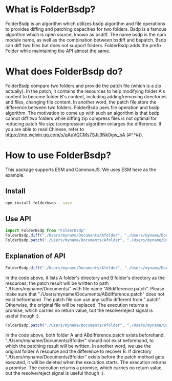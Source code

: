 # What is FolderBsdp?
FolderBsdp is an algorithm which utilizes bsdp algorithm and file operations to provides diffing and patching capacities for two folders.
Bsdp is a famous algorithm which is open source, known as bsdiff. The name bsdp is the npm module name, as well as the combination between bsdiff and bspatch. Bsdp can diff two files but does not support folders. FolderBsdp adds the prefix Folder while maintaining the API almost the same.

# What does FolderBsdp do?
FolderBsdp compare two folders and provide the patch file (which is a zip actually). In the patch, it contains the resources to help modifying folder A's content to become folder B's content, including adding/removing directories and files, changing file content. In another word, the patch file store the difference between two folders.
FolderBsdp uses file operation and bsdp algorithm. The motivation to come up with such an algorithm is that bsdp cannot diff two folders while diffing zip compress files is not optimal for reducing patch file size (compression algorithm enlarges the difference. If you are able to read Chinese, refer to https://mp.weixin.qq.com/s/qAuVQCMs7SJij3Nk0gw_bA (#^.^#)).

# How to use FolderBsdp?

This package supports ESM and CommonJS. We uses ESM here as the example. 

## Install
```sh
npm install folderbsdp --save
```
## Use API
```typescript
import FolderBsdp from "FolderBsdp"
FolderBsdp.diff("./Users/myname/Documents/Afolder", "./Users/myname/Documents/Bfolder", "./Users/myname/Documents/ABdifference.patch")
FolderBsdp.patch("./Users/myname/Documents/Afolder", "./Users/myname/Documents/Bfolder", "./Users/myname/Documents/ABdifference.patch")
```

## Explanation of API
```typescript
FolderBsdp.diff("./Users/myname/Documents/Afolder", "./Users/myname/Documents/Bfolder", "./Users/myname/Documents/ABdifference.patch")
```

In the code above, it lists A folder's directory and B folder's directory as the resources, the patch result will be written to path "./Users/myname/Documents/" with file name "ABdifference.patch". Please make sure that "./Users/myname/Documents/ABdifference.patch" does not exist beforehand. The patch file can use any suffix different from ".patch". Otherwise, the original file will be replaced. The execution returns a promise, which carries no return value, but the resolve/reject signal is useful though :).

```typescript
FolderBsdp.patch("./Users/myname/Documents/Afolder", "./Users/myname/Documents/Bfolder", "./Users/myname/Documents/ABdifference.patch")
```

In the code above, both folder A and ABdifference.patch exists beforehand. "./Users/myname/Documents/Bfolder" should not exist beforehand, to which the patching result will be written. In another word, we use the original folder A resource and the difference to recover B. If directory "./Users/myname/Documents/Bfolder" exists before the patch method gets executed, it will be deleted when the execution starts. The execution returns a promise. The execution returns a promise, which carries no return value, but the resolve/reject signal is useful though :).